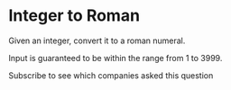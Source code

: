 # Integer to Roman

Given an integer, convert it to a roman numeral.

Input is guaranteed to be within the range from 1 to 3999.

Subscribe to see which companies asked this question
